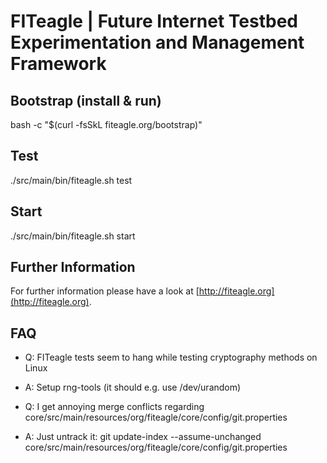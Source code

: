 FITeagle | Future Internet Testbed Experimentation and Management Framework 
===========================================================================

Bootstrap (install & run)
-------------------------
bash -c "$(curl -fsSkL fiteagle.org/bootstrap)"

Test
----
./src/main/bin/fiteagle.sh test

Start
-----
./src/main/bin/fiteagle.sh start

Further Information
-------------------
For further information please have a look at [http://fiteagle.org](http://fiteagle.org).

FAQ
---
* Q: FITeagle tests seem to hang while testing cryptography methods on Linux
* A: Setup rng-tools (it should e.g. use /dev/urandom)

* Q: I get annoying merge conflicts regarding core/src/main/resources/org/fiteagle/core/config/git.properties
* A: Just untrack it: git update-index --assume-unchanged core/src/main/resources/org/fiteagle/core/config/git.properties 
